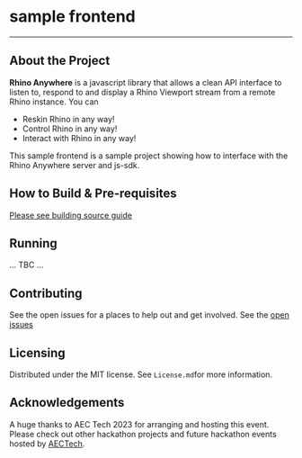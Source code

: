 # sample frontend
---

## About the Project

**Rhino Anywhere** is a javascript library that allows a clean API interface to listen to, respond to and display a Rhino Viewport stream from a remote Rhino instance.
You can
- Reskin Rhino in any way!
- Control Rhino in any way!
- Interact with Rhino in any way!

This sample frontend is a sample project showing how to interface with the Rhino Anywhere server and js-sdk.

## How to Build & Pre-requisites
[Please see building source guide](BUILDSOURCE.md)

## Running
... TBC ...

## Contributing

See the open issues for a places to help out and get involved.
See the [open issues](https://github.com/rhino-anywhere/rhino-anywhere-frontend/issues?q=is%3Aissue+is%3Aopen+sort%3Aupdated-desc) 

## Licensing

Distributed under the MIT license. See `License.md`for more information.

## Acknowledgements

A huge thanks to AEC Tech 2023 for arranging and hosting this event.
Please check out other hackathon projects and future hackathon events hosted by [AECTech](https://www.aectech.us/).
